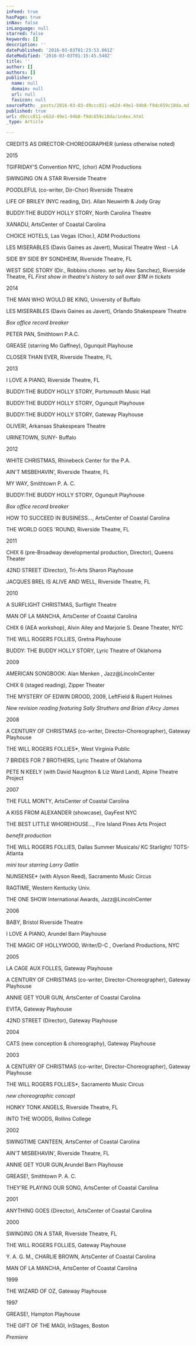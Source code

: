 ```yaml
---
inFeed: true
hasPage: true
inNav: false
inLanguage: null
starred: false
keywords: []
description: ''
datePublished: '2016-03-03T01:23:53.061Z'
dateModified: '2016-03-03T01:15:45.548Z'
title: ''
author: []
authors: []
publisher:
  name: null
  domain: null
  url: null
  favicon: null
sourcePath: _posts/2016-03-03-d9ccc811-e62d-49e1-94b8-f9dc659c18da.md
published: true
url: d9ccc811-e62d-49e1-94b8-f9dc659c18da/index.html
_type: Article

---
```

CREDITS AS DIRECTOR-CHOREOGRAPHER (unless otherwise noted)

2015

TGIFRIDAY'S Convention NYC, (chor) ADM Productions 

SWINGING ON A STAR Riverside Theatre

POODLEFUL (co-writer, Dir-Chor)  Riverside Theatre

LIFE OF BRILEY (NYC reading, Dir). Allan Neuwirth & Jody Gray

BUDDY:THE BUDDY HOLLY STORY, North Carolina Theatre

XANADU, ArtsCenter of Coastal Carolina

CHOICE HOTELS, Las Vegas (Chor.), ADM Productions

LES MISERABLES (Davis Gaines as Javert), Musical Theatre West - LA

SIDE BY SIDE BY SONDHEIM, Riverside Theatre, FL

WEST SIDE STORY (Dir., Robbins choreo. set by Alex Sanchez), Riverside Theatre, FL _First show in theatre's history to sell over $1M in tickets_

2014

THE MAN WHO WOULD BE KING, University of Buffalo 

LES MISERABLES (Davis Gaines as Javert), Orlando Shakespeare Theatre

_Box office record breaker_

PETER PAN, Smithtown P.A.C.

GREASE (starring Mo Gaffney), Ogunquit Playhouse

CLOSER THAN EVER, Riverside Theatre, FL

2013

I LOVE A PIANO, Riverside Theatre, FL

BUDDY:THE BUDDY HOLLY STORY, Portsmouth Music Hall

BUDDY:THE BUDDY HOLLY STORY, Ogunquit Playhouse

BUDDY:THE BUDDY HOLLY STORY, Gateway Playhouse

OLIVER!, Arkansas Shakespeare Theatre

URINETOWN, SUNY- Buffalo

2012

WHITE CHRISTMAS, Rhinebeck Center for the P.A.

AIN'T MISBEHAVIN', Riverside Theatre, FL

MY WAY, Smithtown P. A. C.

BUDDY:THE BUDDY HOLLY STORY, Ogunquit Playhouse

_Box office record breaker_

HOW TO SUCCEED IN BUSINESS..., ArtsCenter of Coastal Carolina

THE WORLD GOES 'ROUND, Riverside Theatre, FL

2011

CHIX 6 (pre-Broadway developmental production, Director), Queens Theater

42ND STREET (Director), Tri-Arts Sharon Playhouse

JACQUES BREL IS ALIVE AND WELL, Riverside Theatre, FL

2010

A SURFLIGHT CHRISTMAS, Surflight Theatre

MAN OF LA MANCHA, ArtsCenter of Coastal Carolina

CHIX 6 (AEA workshop), Alvin Ailey and Marjorie S. Deane Theater, NYC

THE WILL ROGERS FOLLIES, Gretna Playhouse 

BUDDY: THE BUDDY HOLLY STORY, Lyric Theatre of Oklahoma

2009

AMERICAN SONGBOOK: Alan Menken , Jazz@LincolnCenter

CHIX 6 (staged reading), Zipper Theater

THE MYSTERY OF EDWIN DROOD, 2009, LeftField & Rupert Holmes 

_New revision reading featuring Sally Struthers and Brian d'Arcy James_

2008

A CENTURY OF CHRISTMAS (co-writer, Director-Choreographer), Gateway Playhouse

THE WILL ROGERS FOLLIES\*, West Virginia Public

7 BRIDES FOR 7 BROTHERS, Lyric Theatre of Oklahoma

PETE N KEELY (with David Naughton & Liz Ward Land), Alpine Theatre Project

2007

THE FULL MONTY, ArtsCenter of Coastal Carolina

A KISS FROM ALEXANDER (showcase), GayFest NYC

THE BEST LITTLE WHOREHOUSE..., Fire Island Pines Arts Project

_benefit production_

THE WILL ROGERS FOLLIES, Dallas Summer Musicals/ KC Starlight/ TOTS- Atlanta

_mini tour starring Larry Gatlin_

NUNSENSE\* (with Alyson Reed), Sacramento Music Circus

RAGTIME, Western Kentucky Univ.

THE ONE SHOW International Awards, Jazz@LincolnCenter

2006

BABY, Bristol Riverside Theatre

I LOVE A PIANO, Arundel Barn Playhouse

THE MAGIC OF HOLLYWOOD, Writer/D-C , Overland Productions, NYC

2005

LA CAGE AUX FOLLES, Gateway Playhouse

A CENTURY OF CHRISTMAS (co-writer, Director-Choreographer), Gateway Playhouse

ANNIE GET YOUR GUN, ArtsCenter of Coastal Carolina

EVITA, Gateway Playhouse

42ND STREET (Director), Gateway Playhouse

2004

CATS (new conception & choreography), Gateway Playhouse

2003

A CENTURY OF CHRISTMAS (co-writer, Director-Choreographer), Gateway Playhouse

THE WILL ROGERS FOLLIES\*, Sacramento Music Circus

_new choreographic concept_

HONKY TONK ANGELS, Riverside Theatre, FL

INTO THE WOODS, Rollins College

2002

SWINGTIME CANTEEN, ArtsCenter of Coastal Carolina

AIN'T MISBEHAVIN', Riverside Theatre, FL

ANNIE GET YOUR GUN,Arundel Barn Playhouse

GREASE!, Smithtown P. A. C.

THEY'RE PLAYING OUR SONG, ArtsCenter of Coastal Carolina

2001

ANYTHING GOES (Director), ArtsCenter of Coastal Carolina

2000

SWINGING ON A STAR, Riverside Theatre, FL

THE WILL ROGERS FOLLIES, Gateway Playhouse

Y. A. G. M., CHARLIE BROWN, ArtsCenter of Coastal Carolina

MAN OF LA MANCHA, ArtsCenter of Coastal Carolina

1999

THE WIZARD OF OZ, Gateway Playhouse

1997

GREASE!, Hampton Playhouse

THE GIFT OF THE MAGI, InStages, Boston

_Premiere_